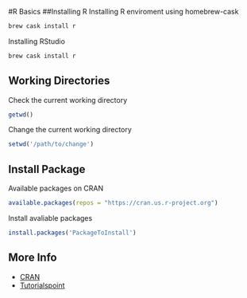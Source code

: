 #R Basics
##Installing R
Installing R enviroment using homebrew-cask
```bash
brew cask install r
```
Installing RStudio
```bash
brew cask install r
```

## Working Directories
Check the current working directory
```R
getwd()
```
Change the current working directory
```R
setwd('/path/to/change')
```
## Install Package
Available packages on CRAN
```R
available.packages(repos = "https://cran.us.r-project.org")
```
Install avaliable packages
```R
install.packages('PackageToInstall')
```
## More Info
- [CRAN](https://cran.r-project.org/)
- [Tutorialspoint](https://www.tutorialspoint.com/r/index.htm)

